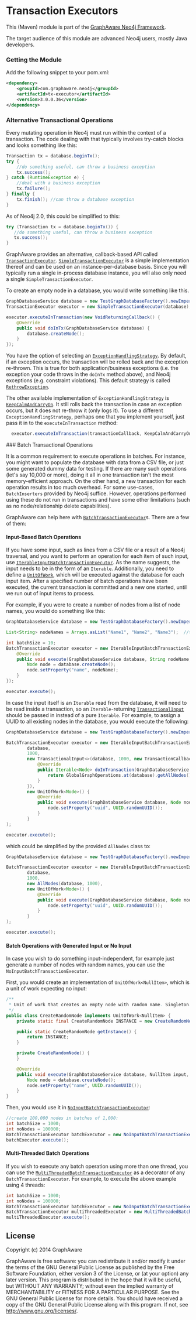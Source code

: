 Transaction Executors
=====================

This (Maven) module is part of the [GraphAware Neo4j Framework](https://github.com/graphaware/neo4j-framework).

The target audience of this module are advanced Neo4j users, mostly Java developers.

### Getting the Module

Add the following snippet to your pom.xml:

```xml
<dependency>
    <groupId>com.graphaware.neo4j</groupId>
    <artifactId>tx-executor</artifactId>
    <version>3.0.0.36</version>
</dependency>
```

### Alternative Transactional Operations

Every mutating operation in Neo4j must run within the context of a transaction. The code dealing with that typically
involves try-catch blocks and looks something like this:

 ```java
 Transaction tx = database.beginTx();
 try {
     //do something useful, can throw a business exception
     tx.success();
 } catch (RuntimeException e) {
     //deal with a business exception
     tx.failure();
 } finally {
     tx.finish(); //can throw a database exception
 }
 ```

 As of Neo4j 2.0, this could be simplified to this:

 ```java
try (Transaction tx = database.beginTx()) {
    //do something useful, can throw a business exception
    tx.success();
}
 ```

GraphAware provides an alternative, callback-based API called [`TransactionExecutor`](http://graphaware.com/site/framework/latest/apidocs/com/graphaware/tx/executor/single/TransactionExecutor.html).
[`SimpleTransactionExecutor`](http://graphaware.com/site/framework/latest/apidocs/com/graphaware/tx/executor/single/SimpleTransactionExecutor.html) is a simple implementation thereof and can be used on an instance-per-database basis.
 Since you will typically run a single in-process database instance, you will also only need a single `SimpleTransactionExecutor`.

To create an empty node in a database, you would write something like this.

```java
GraphDatabaseService database = new TestGraphDatabaseFactory().newImpermanentDatabase(); //only for demo, use your own persistent one!
TransactionExecutor executor = new SimpleTransactionExecutor(database);

executor.executeInTransaction(new VoidReturningCallback() {
    @Override
    public void doInTx(GraphDatabaseService database) {
        database.createNode();
    }
});
```

You have the option of selecting an [`ExceptionHandlingStrategy`](http://graphaware.com/site/framework/latest/apidocs/com/graphaware/tx/executor/single/ExceptionHandlingStrategy.html). By default, if an exception occurs, the transaction will be
 rolled back and the exception re-thrown. This is true for both application/business exceptions (i.e. the exception your
 code throws in the `doInTx` method above), and Neo4j exceptions (e.g. constraint violations). This default strategy is
 called [`RethrowException`](http://graphaware.com/site/framework/latest/apidocs/com/graphaware/tx/executor/single/RethrowException.html).

The other available implementation of `ExceptionHandlingStrategy` is [`KeepCalmAndCarryOn`](http://graphaware.com/site/framework/latest/apidocs/com/graphaware/tx/executor/single/KeepCalmAndCarryOn.html). It still rolls back the transaction
in case an exception occurs, but it does not re-throw it (only logs it). To use a different `ExceptionHandlingStrategy`, perhaps
  one that you implement yourself, just pass it in to the `executeInTransaction` method:

```java
  executor.executeInTransaction(transactionCallback, KeepCalmAndCarryOn.getInstance());
```

<a name="batch-tx"/>
### Batch Transactional Operations

It is a common requirement to execute operations in batches. For instance, you might want to populate the database with
data from a CSV file, or just some generated dummy data for testing. If there are many such operations (let's say 10,000
or more), doing it all in one transaction isn't the most memory-efficient approach. On the other hand, a new transaction
for each operation results in too much overhead. For some use-cases, `BatchInserters` provided by Neo4j suffice. However,
operations performed using these do not run in transactions and have some other limitations (such as no node/relationship
 delete capabilities).

GraphAware can help here with [`BatchTransactionExecutor`](http://graphaware.com/site/framework/latest/apidocs/com/graphaware/tx/executor/batch/BatchTransactionExecutor.html)s. There are a few of them:

#### Input-Based Batch Operations

If you have some input, such as lines from a CSV file or a result of a Neo4j traversal, and you want to perform an operation
for each item of such input, use [`IterableInputBatchTransactionExecutor`](http://graphaware.com/site/framework/latest/apidocs/com/graphaware/tx/executor/batch/IterableInputBatchTransactionExecutor.html). As the name suggests, the input needs to be in the form
of an `Iterable`. Additionally, you need to define a [`UnitOfWork`](http://graphaware.com/site/framework/latest/apidocs/com/graphaware/tx/executor/batch/UnitOfWork.html), which will be executed against the database for each
input item. After a specified number of batch operations have been executed, the current transaction is committed and a
new one started, until we run out of input items to process.

For example, if you were to create a number of nodes from a list of node names, you would do something like this:

```java
GraphDatabaseService database = new TestGraphDatabaseFactory().newImpermanentDatabase(); //only for demo, use your own persistent one!

List<String> nodeNames = Arrays.asList("Name1", "Name2", "Name3");  //there will be many more

int batchSize = 10;
BatchTransactionExecutor executor = new IterableInputBatchTransactionExecutor<>(database, batchSize, nodeNames, new UnitOfWork<String>() {
    @Override
    public void execute(GraphDatabaseService database, String nodeName, int batchNumber, int stepNumber) {
        Node node = database.createNode();
        node.setProperty("name", nodeName);
    }
});

executor.execute();
```

In case the input itself is an `Iterable` read from the database, it will need to be read inside a transaction, so an
`Iterable`-returning [`TransactionalInput`](http://graphaware.com/site/framework/latest/apidocs/com/graphaware/tx/executor/input/TransactionalInput.html) should be passed in instead of a pure `Iterable`. For example, to assign a
 UUID to all existing nodes in the database, you would execute the following:

```java
GraphDatabaseService database = new TestGraphDatabaseFactory().newImpermanentDatabase(); //only for demo, use your own persistent one!

BatchTransactionExecutor executor = new IterableInputBatchTransactionExecutor<>(
        database,
        1000,
        new TransactionalInput<>(database, 1000, new TransactionCallback<Iterable<Node>>() {
            @Override
            public Iterable<Node> doInTransaction(GraphDatabaseService database) throws Exception {
                return GlobalGraphOperations.at(database).getAllNodes();
            }
        }),
        new UnitOfWork<Node>() {
            @Override
            public void execute(GraphDatabaseService database, Node node, int batchNumber, int stepNumber) {
                node.setProperty("uuid", UUID.randomUUID());
            }
        }
);

executor.execute();
```

which could be simplified by the provided `AllNodes` class to:

```java
GraphDatabaseService database = new TestGraphDatabaseFactory().newImpermanentDatabase(); //only for demo, use your own persistent one!

BatchTransactionExecutor executor = new IterableInputBatchTransactionExecutor<>(
        database,
        1000,
        new AllNodes(database, 1000),
        new UnitOfWork<Node>() {
            @Override
            public void execute(GraphDatabaseService database, Node node, int batchNumber, int stepNumber) {
                node.setProperty("uuid", UUID.randomUUID());
            }
        }
);

executor.execute();
```

#### Batch Operations with Generated Input or No Input

In case you wish to do something input-independent, for example just generate a number of nodes with random names, you
can use the `NoInputBatchTransactionExecutor`.

First, you would create an implementation of `UnitOfWork<NullItem>`, which is a unit of work expecting no input:

```java
/**
 * Unit of work that creates an empty node with random name. Singleton.
 */
public class CreateRandomNode implements UnitOfWork<NullItem> {
    private static final CreateRandomNode INSTANCE = new CreateRandomNode();

    public static CreateRandomNode getInstance() {
        return INSTANCE;
    }

    private CreateRandomNode() {
    }

    @Override
    public void execute(GraphDatabaseService database, NullItem input, int batchNumber, int stepNumber) {
        Node node = database.createNode();
        node.setProperty("name", UUID.randomUUID());
    }
}
```

Then, you would use it in [`NoInputBatchTransactionExecutor`](http://graphaware.com/site/framework/latest/apidocs/com/graphaware/tx/executor/batch/NoInputBatchTransactionExecutor.html):

```java
//create 100,000 nodes in batches of 1,000:
int batchSize = 1000;
int noNodes = 100000;
BatchTransactionExecutor batchExecutor = new NoInputBatchTransactionExecutor(database, batchSize, noNodes, CreateRandomNode.getInstance());
batchExecutor.execute();
```

#### Multi-Threaded Batch Operations

If you wish to execute any batch operation using more than one thread, you can use the [`MultiThreadedBatchTransactionExecutor`](http://graphaware.com/site/framework/latest/apidocs/com/graphaware/tx/executor/batch/MultiThreadedBatchTransactionExecutor.html)
 as a decorator of any `BatchTransactionExecutor`. For example, to execute the above example using 4 threads:

```java
int batchSize = 1000;
int noNodes = 100000;
BatchTransactionExecutor batchExecutor = new NoInputBatchTransactionExecutor(database, batchSize, noNodes, CreateRandomNode.getInstance());
BatchTransactionExecutor multiThreadedExecutor = new MultiThreadedBatchTransactionExecutor(batchExecutor, 4);
multiThreadedExecutor.execute();
```

License
-------

Copyright (c) 2014 GraphAware

GraphAware is free software: you can redistribute it and/or modify it under the terms of the GNU General Public License
as published by the Free Software Foundation, either version 3 of the License, or (at your option) any later version.
This program is distributed in the hope that it will be useful, but WITHOUT ANY WARRANTY; without even the implied
warranty of MERCHANTABILITY or FITNESS FOR A PARTICULAR PURPOSE. See the GNU General Public License for more details.
You should have received a copy of the GNU General Public License along with this program.
If not, see <http://www.gnu.org/licenses/>.
